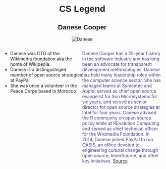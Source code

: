 
<!DOCTYPE html>
<html>
<title>Danese Cooper</title>

<style>
body {
    background-image: url("http://wallpaperus.org/wallpapers/07/93/gaussian-blur-2560x1600-wallpaper-1117157.jpg");
}
#colortext{
  color: DarkSlateBlue
}


</style>
<body>

<h1 style="text-align:center;font-family:arial">CS Legend</h1>

<h2 style="text-align:center;font-family:arial">Danese Cooper</h2>

<p style="text-align:center;"><img src="http://greatwideopen.org/wp-content/uploads/2016/01/daneese_cooper.jpg" alt="Danese"></p>




<div  style="float: left; width: 50%;" >
 <ul>
      <li>Danese was CTO of the Wikimedia foundation aka the home of Wikipedia.</li>
      <li>Danese is a distingushiged member of open source strategies at PayPal
    </li>
      <li>She was once a volunteer in the Peace Corps based in Morocco</li>
    </ul>
  </div>

<div>
<p style ="float: right; width: 50%;"> <span id="colortext">Danese Cooper has a 25-year history in
      the software industry and has long been an advocate for transparent development
      methodologies.
 Danese has held many leadership roles within the computer science sector.
      She has managed teams at Symantec and Apple, served as chief open source evangelist for
      Sun Microsystems for six years, and served as senior director for open source strategies
      at Intel for four years. Danese advised the R community on open source policy while
      at REvolution Computing and served as chief technical officer for the Wikimedia Foundation.
      In 2014, Danese joined PayPal to run OASIS, an office devoted to engineering cultural
      change through open source, InnerSource, and other key initiatives.
<a href="https://www.oreilly.com/people/fa2a5-danese-cooper">Source</a>
</span>
</div>




</body>
</html>
